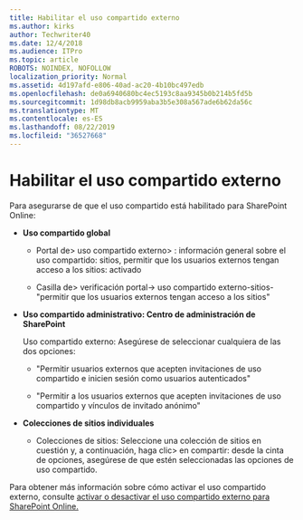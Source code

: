 ```yaml
---
title: Habilitar el uso compartido externo
ms.author: kirks
author: Techwriter40
ms.date: 12/4/2018
ms.audience: ITPro
ms.topic: article
ROBOTS: NOINDEX, NOFOLLOW
localization_priority: Normal
ms.assetid: 4d197afd-e806-40ad-ac20-4b10bc497edb
ms.openlocfilehash: de0a6940680bc4ec5193c8aa9345b0b214b5fd5b
ms.sourcegitcommit: 1d98db8acb9959aba3b5e308a567ade6b62da56c
ms.translationtype: MT
ms.contentlocale: es-ES
ms.lasthandoff: 08/22/2019
ms.locfileid: "36527668"
---
```

# <a name="enable-external-sharing"></a>Habilitar el uso compartido externo

 Para asegurarse de que el uso compartido está habilitado para SharePoint Online:
  
- **Uso compartido global**
    
  - Portal de\> uso compartido externo\> : información general sobre el uso compartido: sitios, permitir que los usuarios externos tengan acceso a los sitios: activado
    
  - Casilla de\> verificación portal-\> uso compartido externo-sitios-"permitir que los usuarios externos tengan acceso a los sitios"
    
- **Uso compartido administrativo: Centro de administración de SharePoint**
    
    Uso compartido externo: Asegúrese de seleccionar cualquiera de las dos opciones:
    
  - "Permitir usuarios externos que acepten invitaciones de uso compartido e inicien sesión como usuarios autenticados"
    
  - "Permitir a los usuarios externos que acepten invitaciones de uso compartido y vínculos de invitado anónimo"
    
- **Colecciones de sitios individuales**
    
  - Colecciones de sitios: Seleccione una colección de sitios en cuestión y, a continuación, haga clic\> en compartir: desde la cinta de opciones, asegúrese de que estén seleccionadas las opciones de uso compartido.
    
Para obtener más información sobre cómo activar el uso compartido externo, consulte [activar o desactivar el uso compartido externo para SharePoint Online.](https://go.microsoft.com/fwlink/?linkid=2047681&amp;clcid=0x409)
  

